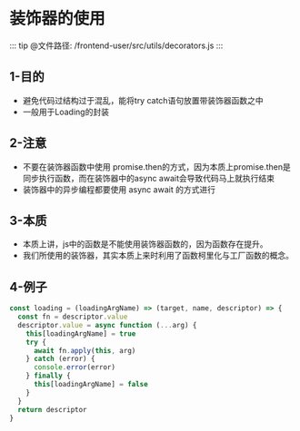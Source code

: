<!--
 * @Author: your name
 * @Date: 2021-02-12 08:28:08
 * @LastEditTime: 2021-02-12 08:48:06
 * @LastEditors: Please set LastEditors
 * @Description: In User Settings Edit
 * @FilePath: /vuepress-starter/docs/Projects/VenueOnlineManageSystem/8-Decorators/README.md
-->
# 装饰器的使用

::: tip
@文件路径: /frontend-user/src/utils/decorators.js
:::

## 1-目的
+ 避免代码过结构过于混乱，能将try catch语句放置带装饰器函数之中
+ 一般用于Loading的封装

## 2-注意
+ 不要在装饰器函数中使用 promise.then的方式，因为本质上promise.then是同步执行函数，而在装饰器中的async await会导致代码马上就执行结束
+ 装饰器中的异步编程都要使用 async await 的方式进行

## 3-本质
+ 本质上讲，js中的函数是不能使用装饰器函数的，因为函数存在提升。
+ 我们所使用的装饰器，其实本质上来时利用了函数柯里化与工厂函数的概念。

## 4-例子
```js {3,6}
const loading = (loadingArgName) => (target, name, descriptor) => {
  const fn = descriptor.value
  descriptor.value = async function (...arg) {
    this[loadingArgName] = true
    try {
      await fn.apply(this, arg)
    } catch (error) {
      console.error(error)
    } finally {
      this[loadingArgName] = false
    }
  }
  return descriptor
}
```